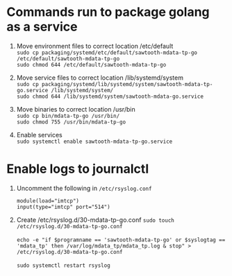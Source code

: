 # Commands run to package golang as a service

1. Move environment files to correct location /etc/default<br>
    `sudo cp packaging/systemd/etc/default/sawtooth-mdata-tp-go /etc/default/sawtooth-mdata-tp-go`<br>
    `sudo chmod 644 /etc/default/sawtooth-mdata-tp-go`<br>

2. Move service files to correct location /lib/systemd/system<br>
    `sudo cp packaging/systemd/lib/systemd/system/sawtooth-mdata-tp-go.service /lib/systemd/system/`<br>
    `sudo chmod 644 /lib/systemd/system/sawtooth-mdata-go.service`<br>

3. Move binaries to correct location /usr/bin<br>
    `sudo cp bin/mdata-tp-go /usr/bin/`<br>
    `sudo chmod 755 /usr/bin/mdata-tp-go`<br>

4. Enable services <br>
    `sudo systemctl enable sawtooth-mdata-tp-go.service`<br>

# Enable logs to journalctl
1. Uncomment the following in `/etc/rsyslog.conf`
    ```
    module(load="imtcp")
    input(type="imtcp" port="514")
    ```

2. Create /etc/rsyslog.d/30-mdata-tp-go.conf
    `sudo touch /etc/rsyslog.d/30-mdata-tp-go.conf` <br>   
     ```echo -e "if $programname == 'sawtooth-mdata-tp-go' or $syslogtag == 'mdata_tp' then /var/log/mdata_tp/mdata_tp.log & stop" > /etc/rsyslog.d/30-mdata-tp-go.conf```<br>    
    `sudo systemctl restart rsyslog`